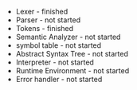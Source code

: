 - Lexer - finished
- Parser - not started
- Tokens - finished
- Semantic Analyzer - not started
- symbol table - not started
- Abstract Syntax Tree - not started
- Interpreter - not started
- Runtime Environment - not started
- Error handler - not started